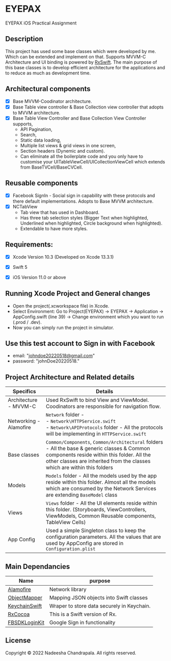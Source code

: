 # EYEPAX
EYEPAX iOS Practical Assignment

## Description
This project has used some base classes which were developed by me. Which can be extended and implement on that. Supports MVVM-C Architecture and UI binding is powered by [RxSwift](https://github.com/ReactiveX/RxSwift). The main purpose of this base classes is to develop efficient architecture for the applications and to reduce as much as development time.

## Architectural components
- [x] Base MVVM-Coodinator architecture.
- [x] Base Table view controller & Base Collection view controller that adopts to MVVM architecture.
- [x] Base Table View Controller and Base Collection View Controller supports,
  - API Pagination,
  - Search,
  - Static data loading,
  - Multiple list views & grid views in one screen,
  - Section headers (Dynemic and custom).
  - Can eliminate all the boilerplate code and you only have to customise your UITableViewCell/UICollectionViewCell which extends from BaseTVCell/BaseCVCell.

## Reusable components
- [x] Facebook SignIn - Social sign in capability with these protocols and there default implementations. Adopts to Base MVVM architecture.
- [x] NCTabView
  - Tab view that has used in Dashboard.
  - Has three tab selection styles (Bigger Text when highlighted, Underlined when highlighted, Circle background when highlighted).
  - Extendable to have more styles.

## Requirements:
- [x] Xcode Version 10.3 (Developed on Xcode 13.3.1)
- [x] Swift 5
- [x] iOS Version 11.0 or above


 ## Running Xcode Project and General changes
 - Open the project(.xcworkspace file) in Xcode.
 - Select Environment: Go to Project(EYEPAX) -> EYEPAX -> Application -> AppConfig.swift (line 39) -> Change environment which you want to run (.prod / .dev).
 - Now you can simply run the project in simulator.

## Use this test account to Sign in with Facebook
 - email: "johndoe20220518@gmail.com"
 - password: "johnDoe20220518."
  
## Project Architecture and Related details

Specifics                 | Details
--------------------------|------------------------------------------------------------------------
| Architecture - MVVM-C   | Used RxSwift to bind View and ViewModel. Coodinators are responsible for navigation flow.
| Networking - Alamofire  | `Network` folder -<br/>- `Network\HTTPService.swift` <br/>- `Network\APIProtocols` folder - All the protocols will be implementing in `HTTPService.swift` <br/>
| Base classes            | `Common/Components`, `Common/Architectural` folders - All the base & generic classes & Common components reside within this folder. All the other classes are inherited from the classes which are within this folders
| Models                  | `Models` folder - All the models used by the app reside within this folder. Almost all the models which are consumed by the Network Services are extending `BaseModel` class
| Views                   | `Views` folder - All the UI elements reside within this folder. (Storyboards, ViewControllers, ViewModels, Common Reusable components, TableView Cells)
| App Config         	    | Used a simple Singleton class to keep the configuration parameters. All the values that are used by AppConfig are stored in `Configuration.plist`


## Main Dependancies

Name                          | purpose
--------------------------    | -----------------------------------------------------
[Alamofire](https://github.com/Alamofire/Alamofire) | Network library
[ObjectMapper](https://github.com/tristanhimmelman/ObjectMapper) | Mapping JSON objects into Swift classes
[KeychainSwift](https://github.com/evgenyneu/keychain-swift) | Wraper to store data securely in Keychain.
[RxCocoa](https://github.com/ReactiveX/RxSwift) | This is a Swift version of Rx.
[FBSDKLoginKit](https://developers.facebook.com/docs/facebook-login/ios/) | Google Sign in functionality

## License

Copyright © 2022 Nadeesha Chandrapala. All rights reserved.
